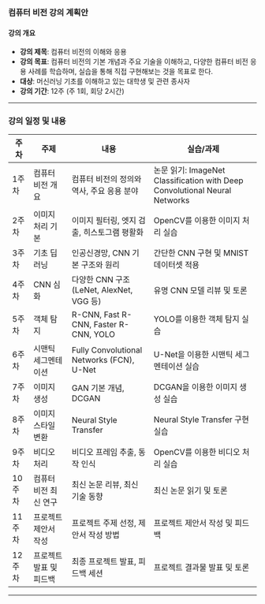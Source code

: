 ### 컴퓨터 비전 강의 계획안

#### 강의 개요
- **강의 제목**: 컴퓨터 비전의 이해와 응용
- **강의 목표**: 컴퓨터 비전의 기본 개념과 주요 기술을 이해하고, 다양한 컴퓨터 비전 응용 사례를 학습하며, 실습을 통해 직접 구현해보는 것을 목표로 한다.
- **대상**: 머신러닝 기초를 이해하고 있는 대학생 및 관련 종사자
- **강의 기간**: 12주 (주 1회, 회당 2시간)

---

### 강의 일정 및 내용

| 주차 | 주제 | 내용 | 실습/과제 |
|------|------|------|-----------|
| 1주차 | 컴퓨터 비전 개요 | 컴퓨터 비전의 정의와 역사, 주요 응용 분야 | 논문 읽기: ImageNet Classification with Deep Convolutional Neural Networks |
| 2주차 | 이미지 처리 기본 | 이미지 필터링, 엣지 검출, 히스토그램 평활화 | OpenCV를 이용한 이미지 처리 실습 |
| 3주차 | 기초 딥러닝 | 인공신경망, CNN 기본 구조와 원리 | 간단한 CNN 구현 및 MNIST 데이터셋 적용 |
| 4주차 | CNN 심화 | 다양한 CNN 구조 (LeNet, AlexNet, VGG 등) | 유명 CNN 모델 리뷰 및 토론 |
| 5주차 | 객체 탐지 | R-CNN, Fast R-CNN, Faster R-CNN, YOLO | YOLO를 이용한 객체 탐지 실습 |
| 6주차 | 시맨틱 세그멘테이션 | Fully Convolutional Networks (FCN), U-Net | U-Net을 이용한 시맨틱 세그멘테이션 실습 |
| 7주차 | 이미지 생성 | GAN 기본 개념, DCGAN | DCGAN을 이용한 이미지 생성 실습 |
| 8주차 | 이미지 스타일 변환 | Neural Style Transfer | Neural Style Transfer 구현 실습 |
| 9주차 | 비디오 처리 | 비디오 프레임 추출, 동작 인식 | OpenCV를 이용한 비디오 처리 실습 |
| 10주차 | 컴퓨터 비전 최신 연구 | 최신 논문 리뷰, 최신 기술 동향 | 최신 논문 읽기 및 토론 |
| 11주차 | 프로젝트 제안서 작성 | 프로젝트 주제 선정, 제안서 작성 방법 | 프로젝트 제안서 작성 및 피드백 |
| 12주차 | 프로젝트 발표 및 피드백 | 최종 프로젝트 발표, 피드백 세션 | 프로젝트 결과물 발표 및 토론 |

---
